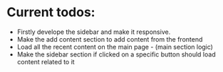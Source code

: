 # Current todos:

- Firstly develope the sidebar and make it responsive.
- Make the add content section to add content from the frontend
- Load all the recent content on the main page - (main section logic)
- Make the sidebar section if clicked on a specific button should load content related to it
